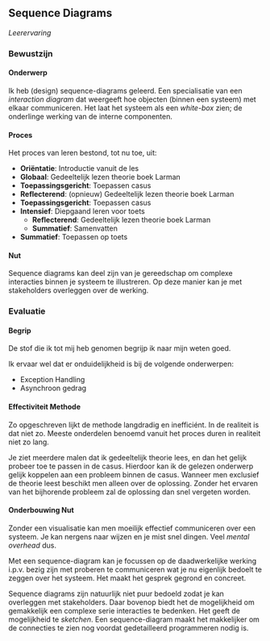 ## Sequence Diagrams
_Leerervaring_

### Bewustzijn
#### Onderwerp
Ik heb (design) sequence-diagrams geleerd. Een specialisatie van een _interaction diagram_ dat
weergeeft hoe objecten (binnen een systeem) met elkaar communiceren. 
Het laat het systeem als een _white-box_ zien; de onderlinge werking van de interne componenten.

#### Proces
Het proces van leren bestond, tot nu toe, uit:

- **Oriëntatie**: Introductie vanuit de les
- **Globaal**: Gedeeltelijk lezen theorie boek Larman
- **Toepassingsgericht**: Toepassen casus
- **Reflecterend**: (opnieuw) Gedeeltelijk lezen theorie boek Larman
- **Toepassingsgericht**: Toepassen casus
- **Intensief**: Diepgaand leren voor toets
    - **Reflecterend**: Gedeeltelijk lezen theorie boek Larman
    - **Summatief**: Samenvatten
- **Summatief**: Toepassen op toets

#### Nut
Sequence diagrams kan deel zijn van je gereedschap om complexe interacties binnen je systeem te 
illustreren. Op deze manier kan je met stakeholders overleggen over de werking. 


### Evaluatie
#### Begrip 
De stof die ik tot mij heb genomen begrijp ik naar mijn weten goed. 

Ik ervaar wel dat er onduidelijkheid is bij de volgende onderwerpen:
- Exception Handling
- Asynchroon gedrag

#### Effectiviteit Methode
Zo opgeschreven lijkt de methode langdradig en inefficiént. In de realiteit is dat niet zo. Meeste onderdelen benoemd
vanuit het proces duren in realiteit niet zo lang. 

Je ziet meerdere malen dat ik gedeeltelijk theorie lees, en dan het gelijk probeer toe te passen in de casus. Hierdoor 
kan ik de gelezen onderwerp gelijk koppelen aan een probleem binnen de casus. Wanneer men exclusief de theorie leest 
beschikt men alleen over de oplossing. Zonder het ervaren van het bijhorende probleem zal de oplossing dan snel vergeten 
worden.

#### Onderbouwing Nut
Zonder een visualisatie kan men moeilijk effectief communiceren over een systeem. Je kan nergens naar wijzen en je mist
snel dingen. Veel _mental overhead_ dus.

Met een sequence-diagram kan je focussen op de daadwerkelijke werking i.p.v. bezig zijn met proberen
te communiceren wat je nu eigenlijk bedoelt te zeggen over het systeem. Het maakt het gesprek
gegrond en concreet.

Sequence diagrams zijn natuurlijk niet puur bedoeld zodat je kan overleggen met stakeholders. Daar bovenop biedt het de
mogelijkheid om gemakkelijk een complexe serie interacties te bedenken. Het geeft de mogelijkheid te
_sketchen_. Een sequence-diagram maakt het makkelijker om de connecties te zien nog voordat gedetailleerd
programmeren nodig is. 
